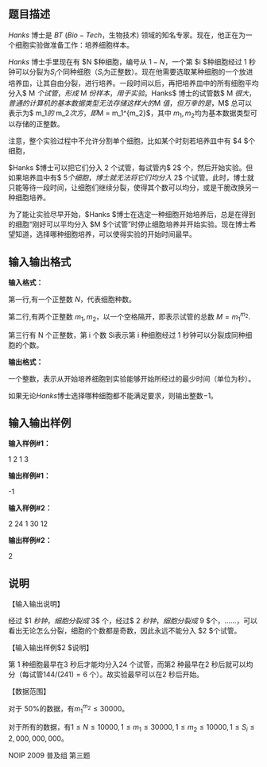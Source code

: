 题目描述
----

$Hanks$ 博士是 $BT$ ($Bio-Tech$，生物技术) 领域的知名专家。现在，他正在为一个细胞实验做准备工作：培养细胞样本。

$Hanks$ 博士手里现在有 $N $种细胞，编号从 $1-N$，一个第 $i $种细胞经过 $1$ 秒钟可以分裂为$S_i$个同种细胞（$S_i$为正整数）。现在他需要选取某种细胞的一个放进培养皿，让其自由分裂，进行培养。一段时间以后，再把培养皿中的所有细胞平均分入$ M $个试管，形成$ M $份样本，用于实验。$Hanks$ 博士的试管数$ M $很大，普通的计算机的基本数据类型无法存储这样大的$M $值，但万幸的是，$M$ 总可以表示为$ m_1$的$ m_2$次方，即$M = m_1^{m_2}$，其中 $m_1,m_2$均为基本数据类型可以存储的正整数。

注意，整个实验过程中不允许分割单个细胞，比如某个时刻若培养皿中有 $4 $个细胞，

$Hanks $博士可以把它们分入 $2$ 个试管，每试管内$ 2$ 个，然后开始实验。但如果培养皿中有$ 5$个细胞，博士就无法将它们均分入$ 2$ 个试管。此时，博士就只能等待一段时间，让细胞们继续分裂，使得其个数可以均分，或是干脆改换另一种细胞培养。

为了能让实验尽早开始，$Hanks $博士在选定一种细胞开始培养后，总是在得到的细胞“刚好可以平均分入 $M $个试管”时停止细胞培养并开始实验。现在博士希望知道，选择哪种细胞培养，可以使得实验的开始时间最早。

输入输出格式
------

**输入格式：**  

第一行,有一个正整数 $N$，代表细胞种数。

第二行,有两个正整数 $m_1,m_2$，以一个空格隔开，即表示试管的总数 $M = m_1^{m_2}$.

第三行有 N 个正整数，第 i 个数 Si表示第 i 种细胞经过 1 秒钟可以分裂成同种细胞的个数。

**输出格式：**  

一个整数，表示从开始培养细胞到实验能够开始所经过的最少时间（单位为秒）。

如果无论$Hanks$博士选择哪种细胞都不能满足要求，则输出整数$-1$。

输入输出样例
------

**输入样例#1：** 

1 
2 1 
3

**输出样例#1：** 

\-1

**输入样例#2：** 

2
24 1
30 12

**输出样例#2：** 

2

说明
--

【输入输出说明】

经过 $1 $秒钟，细胞分裂成$ 3$ 个，经过$ 2 $秒钟，细胞分裂成$ 9 $个，……，可以看出无论怎么分裂，细胞的个数都是奇数，因此永远不能分入 $2 $个试管。

【输入输出样例$2 $说明】

第 $1$ 种细胞最早在$3$ 秒后才能均分入$24$ 个试管，而第$2$ 种最早在$2$ 秒后就可以均分（每试管$144/(241)=6$ 个）。故实验最早可以在$2$ 秒后开始。

【数据范围】

对于 50%的数据，有$m_1^{m_2} ≤ 30000$。

对于所有的数据，有$1 ≤N≤ 10000,1 ≤m_1 ≤ 30000,1 ≤m_2 ≤ 10000,1 ≤ S_i ≤ 2,000,000,000$。

NOIP 2009 普及组 第三题